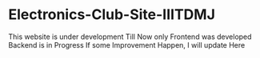 # Electronics-Club-Site-IIITDMJ

This website is under development 
Till Now only Frontend was developed 
Backend is in Progress 
If some Improvement Happen, I will update Here
